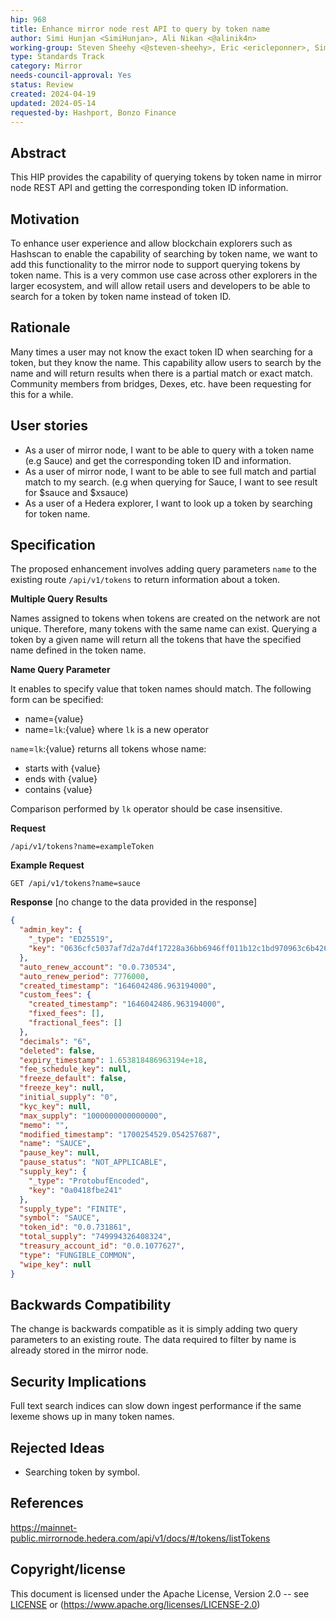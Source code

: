 ```yaml
---
hip: 968
title: Enhance mirror node rest API to query by token name
author: Simi Hunjan <SimiHunjan>, Ali Nikan <@alinik4n>
working-group: Steven Sheehy <@steven-sheehy>, Eric <ericleponner>, Simon <svienot>
type: Standards Track
category: Mirror
needs-council-approval: Yes
status: Review
created: 2024-04-19
updated: 2024-05-14
requested-by: Hashport, Bonzo Finance
---
```


## Abstract

This HIP provides the capability of querying tokens by token name in mirror node REST API and getting the corresponding token ID information.

## Motivation

To enhance user experience and allow blockchain explorers such as Hashscan to enable the capability of searching by token name, we want to add this functionality to the mirror node to support querying tokens by token name.
This is a very common use case across other explorers in the larger ecosystem, and will allow retail users and developers to be able to search for a token by token name instead of token ID.

## Rationale

Many times a user may not know the exact token ID when searching for a token, but they know the name. This capability allow users to search by the name and will return results when there is a partial match or exact match. Community members from bridges, Dexes, etc. have been requesting for this for a while.

## User stories

- As a user of mirror node, I want to be able to query with a token name (e.g Sauce) and get the corresponding token ID and information.
- As a user of mirror node, I want to be able to see full match and partial match to my search. (e.g when querying for Sauce, I want to see result for $sauce and $xsauce)
- As a user of a Hedera explorer, I want to look up a token by searching for token name.

## Specification

The proposed enhancement involves adding  query parameters `name` to the existing route `/api/v1/tokens` to return information about a token.

**Multiple Query Results**

Names assigned to tokens when tokens are created on the network are not unique. Therefore, many tokens with the same name can exist. Querying a token by a given name will return all the tokens that have the specified name defined in the token name.

**Name Query Parameter**

It enables to specify value that token names should match. The following form can be specified:

- name={value}
- name=`lk`:{value} where `lk` is a new operator

`name`=`lk`:{value} returns all tokens whose name:

- starts with {value}
- ends with {value}
- contains {value}

Comparison performed by `lk` operator should be case insensitive.


**Request**
```
/api/v1/tokens?name=exampleToken
```
**Example Request** 

```
GET /api/v1/tokens?name=sauce
```
**Response** 
[no change to the data provided in the response]


```json
{
  "admin_key": {
    "_type": "ED25519",
    "key": "0636cfc5037af7d2a7d4f17228a36bb6946ff011b12c1bd970963c6b4266b1ef"
  },
  "auto_renew_account": "0.0.730534",
  "auto_renew_period": 7776000,
  "created_timestamp": "1646042486.963194000",
  "custom_fees": {
    "created_timestamp": "1646042486.963194000",
    "fixed_fees": [],
    "fractional_fees": []
  },
  "decimals": "6",
  "deleted": false,
  "expiry_timestamp": 1.653818486963194e+18,
  "fee_schedule_key": null,
  "freeze_default": false,
  "freeze_key": null,
  "initial_supply": "0",
  "kyc_key": null,
  "max_supply": "1000000000000000",
  "memo": "",
  "modified_timestamp": "1700254529.054257687",
  "name": "SAUCE",
  "pause_key": null,
  "pause_status": "NOT_APPLICABLE",
  "supply_key": {
    "_type": "ProtobufEncoded",
    "key": "0a0418fbe241"
  },
  "supply_type": "FINITE",
  "symbol": "SAUCE",
  "token_id": "0.0.731861",
  "total_supply": "749994326408324",
  "treasury_account_id": "0.0.1077627",
  "type": "FUNGIBLE_COMMON",
  "wipe_key": null
}
```

## **Backwards Compatibility**

The change is backwards compatible as it is simply adding two query parameters to an existing route. The data required to filter by name is already stored in the mirror node.

## Security Implications

Full text search indices can slow down ingest performance if the same lexeme shows up in many token names.

## Rejected Ideas

- Searching token by symbol.

## References

https://mainnet-public.mirrornode.hedera.com/api/v1/docs/#/tokens/listTokens

## Copyright/license

This document is licensed under the Apache License, Version 2.0 -- see [LICENSE](https://www.notion.so/LICENSE) or (https://www.apache.org/licenses/LICENSE-2.0)

